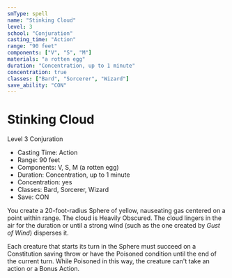 ```yaml
---
smType: spell
name: "Stinking Cloud"
level: 3
school: "Conjuration"
casting_time: "Action"
range: "90 feet"
components: ["V", "S", "M"]
materials: "a rotten egg"
duration: "Concentration, up to 1 minute"
concentration: true
classes: ["Bard", "Sorcerer", "Wizard"]
save_ability: "CON"
---
```


# Stinking Cloud
Level 3 Conjuration

- Casting Time: Action
- Range: 90 feet
- Components: V, S, M (a rotten egg)
- Duration: Concentration, up to 1 minute
- Concentration: yes
- Classes: Bard, Sorcerer, Wizard
- Save: CON

You create a 20-foot-radius Sphere of yellow, nauseating gas centered on a point within range. The cloud is Heavily Obscured. The cloud lingers in the air for the duration or until a strong wind (such as the one created by *Gust of Wind*) disperses it.

Each creature that starts its turn in the Sphere must succeed on a Constitution saving throw or have the Poisoned condition until the end of the current turn. While Poisoned in this way, the creature can't take an action or a Bonus Action.
